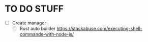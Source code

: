 # TO DO STUFF

- [ ] Create manager
  - [ ] Rust auto builder https://stackabuse.com/executing-shell-commands-with-node-js/
